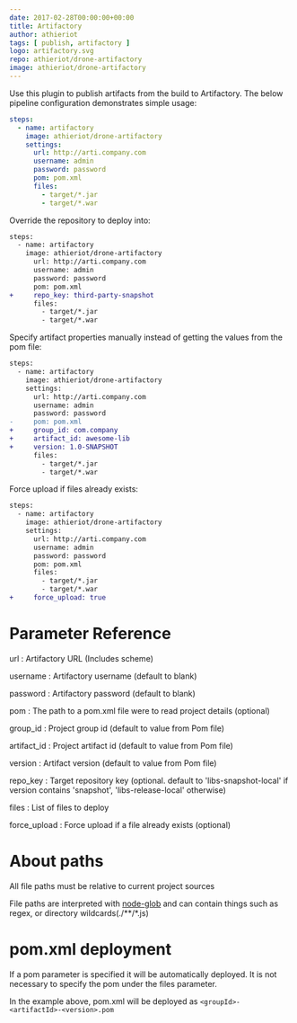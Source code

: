 ```yaml
---
date: 2017-02-28T00:00:00+00:00
title: Artifactory
author: athieriot
tags: [ publish, artifactory ]
logo: artifactory.svg
repo: athieriot/drone-artifactory
image: athieriot/drone-artifactory
---
```


Use this plugin to publish artifacts from the build to Artifactory.
The below pipeline configuration demonstrates simple usage:

```yaml
steps:
  - name: artifactory
    image: athieriot/drone-artifactory
    settings:
      url: http://arti.company.com
      username: admin
      password: password
      pom: pom.xml
      files:
        - target/*.jar
        - target/*.war
```

Override the repository to deploy into:

```diff
steps:
  - name: artifactory
    image: athieriot/drone-artifactory
      url: http://arti.company.com
      username: admin
      password: password
      pom: pom.xml
+     repo_key: third-party-snapshot
      files:
        - target/*.jar
        - target/*.war
```

Specify artifact properties manually instead of getting the values from the pom file:

```diff
steps:
  - name: artifactory
    image: athieriot/drone-artifactory
    settings:
      url: http://arti.company.com
      username: admin
      password: password
-     pom: pom.xml
+     group_id: com.company 
+     artifact_id: awesome-lib
+     version: 1.0-SNAPSHOT
      files:
        - target/*.jar
        - target/*.war
```

Force upload if files already exists:

```diff
steps:
  - name: artifactory
    image: athieriot/drone-artifactory
    settings:
      url: http://arti.company.com
      username: admin
      password: password
      pom: pom.xml
      files:
        - target/*.jar
        - target/*.war
+     force_upload: true      
```

# Parameter Reference

url
: Artifactory URL (Includes scheme)

username
: Artifactory username (default to blank)

password
: Artifactory password (default to blank)

pom
: The path to a pom.xml file were to read project details (optional)

group_id
: Project group id (default to value from Pom file)

artifact_id
: Project artifact id (default to value from Pom file)

version
: Artifact version (default to value from Pom file)

repo_key
: Target repository key (optional. default to 'libs-snapshot-local' if version contains 'snapshot', 'libs-release-local' otherwise)

files
: List of files to deploy

force_upload
: Force upload if a file already exists (optional)

# About paths

All file paths must be relative to current project sources

File paths are interpreted with [node-glob](https://github.com/isaacs/node-glob#glob-primer) and can contain things such as regex, or directory wildcards(./\*\*/\*.js)

# pom.xml deployment

If a pom parameter is specified it will be automatically deployed. It is not necessary to specify the pom under the files parameter.

In the example above, pom.xml will be deployed as `<groupId>-<artifactId>-<version>.pom`
